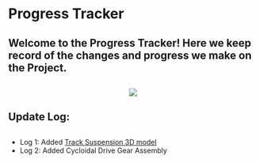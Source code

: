 # Progress Tracker

## Welcome to the Progress Tracker! Here we keep record of the changes and progress we make on the  Project.
## 


<div align="center">
  <a href="https://github.com/warp007x/Deus-Ex-Machina">
    <img src="https://monophy.com/media/4JpvyNYuyf0aI/monophy.gif">
  </a>
  
</div>


## Update Log:
##

- Log 1: Added [Track Suspension 3D model](https://thangs.com/Let's%20Print/Tank%20and%20Tracktor%20TRACKS%20for%203D%20PRINTING%20(RC)-48440?utm_source=youtube&utm_medium=video&utm_content=inf&utm_campaign=lets_print)
- Log 2: Added Cycloidal Drive Gear Assembly
